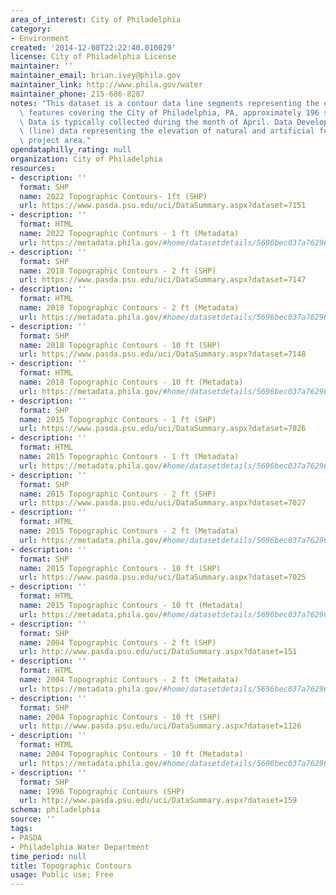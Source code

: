 ```yaml
---
area_of_interest: City of Philadelphia
category:
- Environment
created: '2014-12-08T22:22:40.010029'
license: City of Philadelphia License
maintainer: ''
maintainer_email: brian.ivey@phila.gov
maintainer_link: http://www.phila.gov/water
maintainer_phone: 215-686-8287
notes: "This dataset is a contour data line segments representing the elevation of\
  \ features covering the City of Philadelphia, PA, approximately 196 sq miles total.\
  \ Data is typically collected during the month of April. Data Development: Vector\
  \ (line) data representing the elevation of natural and artificial features in the\
  \ project area."
opendataphilly_rating: null
organization: City of Philadelphia
resources:
- description: ''
  format: SHP
  name: 2022 Topographic Contours- 1ft (SHP)
  url: https://www.pasda.psu.edu/uci/DataSummary.aspx?dataset=7151
- description: ''
  format: HTML
  name: 2022 Topographic Contours - 1 ft (Metadata)
  url: https://metadata.phila.gov/#home/datasetdetails/5696bec037a762966e837b49/representationdetails/63ab1a4003b0470012e50778/
- description: ''
  format: SHP
  name: 2018 Topographic Contours - 2 ft (SHP)
  url: https://www.pasda.psu.edu/uci/DataSummary.aspx?dataset=7147
- description: ''
  format: HTML
  name: 2018 Topographic Contours - 2 ft (Metadata)
  url: https://metadata.phila.gov/#home/datasetdetails/5696bec037a762966e837b49/representationdetails/6102ff9c713c9b001e257861/
- description: ''
  format: SHP
  name: 2018 Topographic Contours - 10 ft (SHP)
  url: https://www.pasda.psu.edu/uci/DataSummary.aspx?dataset=7148
- description: ''
  format: HTML
  name: 2018 Topographic Contours - 10 ft (Metadata)
  url: https://metadata.phila.gov/#home/datasetdetails/5696bec037a762966e837b49/representationdetails/6102feda7391970021909921/
- description: ''
  format: SHP
  name: 2015 Topographic Contours - 1 ft (SHP)
  url: https://www.pasda.psu.edu/uci/DataSummary.aspx?dataset=7026
- description: ''
  format: HTML
  name: 2015 Topographic Contours - 1 ft (Metadata)
  url: https://metadata.phila.gov/#home/datasetdetails/5696bec037a762966e837b49/representationdetails/5696bf4c006891480aabbe39/
- description: ''
  format: SHP
  name: 2015 Topographic Contours - 2 ft (SHP)
  url: https://www.pasda.psu.edu/uci/DataSummary.aspx?dataset=7027
- description: ''
  format: HTML
  name: 2015 Topographic Contours - 2 ft (Metadata)
  url: https://metadata.phila.gov/#home/datasetdetails/5696bec037a762966e837b49/representationdetails/5696bf732a5428a835907379/
- description: ''
  format: SHP
  name: 2015 Topographic Contours - 10 ft (SHP)
  url: https://www.pasda.psu.edu/uci/DataSummary.aspx?dataset=7025
- description: ''
  format: HTML
  name: 2015 Topographic Contours - 10 ft (Metadata)
  url: https://metadata.phila.gov/#home/datasetdetails/5696bec037a762966e837b49/representationdetails/5696bfa9d3fa91600e64da51/
- description: ''
  format: SHP
  name: 2004 Topographic Contours - 2 ft (SHP)
  url: http://www.pasda.psu.edu/uci/DataSummary.aspx?dataset=151
- description: ''
  format: HTML
  name: 2004 Topographic Contours - 2 ft (Metadata)
  url: https://metadata.phila.gov/#home/datasetdetails/5696bec037a762966e837b49/representationdetails/5696c9e256d780a10c0a9bc7/
- description: ''
  format: SHP
  name: 2004 Topographic Contours - 10 ft (SHP)
  url: http://www.pasda.psu.edu/uci/DataSummary.aspx?dataset=1126
- description: ''
  format: HTML
  name: 2004 Topographic Contours - 10 ft (Metadata)
  url: https://metadata.phila.gov/#home/datasetdetails/5696bec037a762966e837b49/representationdetails/5696ca120e108a9f6e822fcc/
- description: ''
  format: SHP
  name: 1996 Topographic Contours (SHP)
  url: http://www.pasda.psu.edu/uci/DataSummary.aspx?dataset=159
schema: philadelphia
source: ''
tags:
- PASDA
- Philadelphia Water Department
time_period: null
title: Topographic Contours
usage: Public use; Free
---
```

